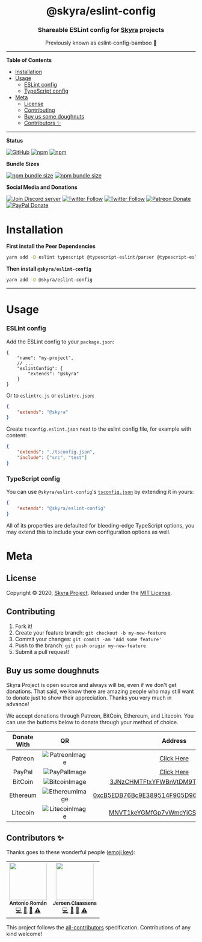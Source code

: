 <div align="center">
  <p>
<h1> @skyra/eslint-config </h1>
<h3> Shareable ESLint config for <a href="https://github.com/skyra-project/skyra">Skyra<a> projects</h3>
<p> Previously known as eslint-config-bamboo 🎋
  </p>

</div>

---

**Table of Contents**

- [Installation](#installation)
- [Usage](#usage)
    + [ESLint config](#eslint-config)
    + [TypeScript config](#typescript-config)
- [Meta](#meta)
  * [License](#license)
  * [Contributing](#contributing)
  * [Buy us some doughnuts](#buy-us-some-doughnuts)
  * [Contributors ✨](#contributors-✨)

---

**Status**

[![GitHub](https://img.shields.io/github/license/skyra-project/eslint-config?logo=github&style=flat-square)](https://github.com/skyra-project/eslint-config/blob/main/LICENSE.md)
[![npm](https://img.shields.io/npm/v/@skyra/eslint-config?color=crimson&logo=npm&style=flat-square)](https://www.npmjs.com/package/@skyra/eslint-config)
[![npm](https://img.shields.io/npm/dt/@skyra/eslint-config?color=crimson&logo=npm&style=flat-square)](https://www.npmjs.com/package/@skyra/eslint-config)

**Bundle Sizes**

[![npm bundle size](https://img.shields.io/bundlephobia/min/@skyra/eslint-config?logo=webpack&style=flat-square)](https://bundlephobia.com/result?p=@skyra/eslint-config)
[![npm bundle size](https://img.shields.io/bundlephobia/minzip/@skyra/eslint-config?logo=webpack&style=flat-square)](https://bundlephobia.com/result?p=@skyra/eslint-config)

**Social Media and Donations**

[![Join Discord server](https://img.shields.io/discord/512303595966824458?color=697EC4&label=Join%20Discord%20Server&logo=discord&logoColor=FDFEFE&style=flat-square)](https://join.skyra.pw)
[![Twitter Follow](https://img.shields.io/twitter/follow/favna_?label=Follow%20@Favna_&logo=twitter&colorB=1DA1F2&style=flat-square)](https://twitter.com/Favna_/follow)
[![Twitter Follow](https://img.shields.io/twitter/follow/kyranet_?label=Follow%20@kyranet_&logo=twitter&colorB=1DA1F2&style=flat-square)](https://twitter.com/kyranet_/follow)
[![Patreon Donate](https://img.shields.io/badge/patreon-donate-brightgreen.svg?label=Donate%20with%20Patreon&logo=patreon&colorB=F96854&style=flat-square&link=https://donate.skyra.pw/patreon)](https://donate.skyra.pw/patreon)
[![PayPal Donate](https://img.shields.io/badge/paypal-donate-brightgreen.svg?label=Donate%20with%20Paypal&logo=paypal&colorB=00457C&style=flat-square&link=https://donate.skyra.pw/paypal)](https://donate.skyra.pw/paypal)

# Installation

**First install the Peer Dependencies**
```sh
yarn add -D eslint typescript @typescript-eslint/parser @typescript-eslint/eslint-plugin
```

**Then install `@skyra/eslint-config`**
```sh
yarn add -D @skyra/eslint-config
```

---

# Usage

### ESLint config

Add the ESLint config to your `package.json`:

```jsonc
{
	"name": "my-project",
	// ...
	"eslintConfig": {
		"extends": "@skyra"
	}
}
```

Or to `eslintrc.js` or `eslintrc.json`:

```json
{
	"extends": "@skyra"
}
```

Create `tsconfig.eslint.json` next to the eslint config file, for example with content:

```json
{
	"extends": "./tsconfig.json",
	"include": ["src", "test"]
}
```

### TypeScript config

You can use `@skyra/eslint-config`'s
[`tsconfig.json`](/tsconfig.json) by extending it in yours:

```json
{
	"extends": "@skyra/eslint-config"
}
```

All of its properties are defaulted for bleeding-edge TypeScript options, you may extend this to include your own
configuration options as well.

# Meta

## License

Copyright © 2020, [Skyra Project](https://github.com/skyra-project).
Released under the [MIT License](LICENSE.md).

## Contributing

1. Fork it!
1. Create your feature branch: `git checkout -b my-new-feature`
1. Commit your changes: `git commit -am 'Add some feature'`
1. Push to the branch: `git push origin my-new-feature`
1. Submit a pull request!

## Buy us some doughnuts

Skyra Project is open source and always will be, even if we don't get donations. That said, we know there are amazing people who
may still want to donate just to show their appreciation. Thanks you very much in advance!

We accept donations through Patreon, BitCoin, Ethereum, and Litecoin. You can use the buttoms below to donate through your method of choice.

| Donate With |         QR         |                                                                  Address                                                                  |
| :---------: | :----------------: | :---------------------------------------------------------------------------------------------------------------------------------------: |
|   Patreon   | ![PatreonImage][]  |                                               [Click Here](https://www.patreon.com/kyranet)                                               |
|   PayPal    | ![PayPalImage][]   |                [Click Here](https://www.paypal.com/cgi-bin/webscr?cmd=_s-xclick&hosted_button_id=CET28NRZTDQ8L)                |
|   BitCoin   | ![BitcoinImage][]  |         [3JNzCHMTFtxYFWBnVtDM9Tt34zFbKvdwco](bitcoin:3JNzCHMTFtxYFWBnVtDM9Tt34zFbKvdwco?amount=0.01&label=Skyra%20Discord%20Bot)          |
|  Ethereum   | ![EthereumImage][] | [0xcB5EDB76Bc9E389514F905D9680589004C00190c](ethereum:0xcB5EDB76Bc9E389514F905D9680589004C00190c?amount=0.01&label=Skyra%20Discord%20Bot) |
|  Litecoin   | ![LitecoinImage][] |         [MNVT1keYGMfGp7vWmcYjCS8ntU8LNvjnqM](litecoin:MNVT1keYGMfGp7vWmcYjCS8ntU8LNvjnqM?amount=0.01&label=Skyra%20Discord%20Bot)         |

## Contributors ✨

Thanks goes to these wonderful people ([emoji key](https://allcontributors.org/docs/en/emoji-key)):

<!-- ALL-CONTRIBUTORS-LIST:START - Do not remove or modify this section -->
<!-- prettier-ignore-start -->
<!-- markdownlint-disable -->
<table>
  <tr>
    <td align="center"><a href="https://github.com/kyranet"><img src="https://avatars0.githubusercontent.com/u/24852502?v=4?s=100" width="100px;" alt=""/><br /><sub><b>Antonio Román</b></sub></a><br /><a href="https://github.com/skyra-project/eslint-config/commits?author=kyranet" title="Code">💻</a> <a href="#ideas-kyranet" title="Ideas, Planning, & Feedback">🤔</a> <a href="#projectManagement-kyranet" title="Project Management">📆</a> <a href="https://github.com/skyra-project/eslint-config/commits?author=kyranet" title="Tests">⚠️</a></td>
    <td align="center"><a href="https://favware.tech/"><img src="https://avatars3.githubusercontent.com/u/4019718?v=4?s=100" width="100px;" alt=""/><br /><sub><b>Jeroen Claassens</b></sub></a><br /><a href="https://github.com/skyra-project/eslint-config/commits?author=Favna" title="Code">💻</a> <a href="#ideas-Favna" title="Ideas, Planning, & Feedback">🤔</a> <a href="#projectManagement-Favna" title="Project Management">📆</a> <a href="https://github.com/skyra-project/eslint-config/commits?author=Favna" title="Tests">⚠️</a></td>
  </tr>
</table>

<!-- markdownlint-enable -->
<!-- prettier-ignore-end -->
<!-- ALL-CONTRIBUTORS-LIST:END -->

This project follows the [all-contributors](https://github.com/all-contributors/all-contributors) specification. Contributions of any kind welcome!

<!----------------- LINKS --------------->

[patreonimage]:                      https://cdn.skyra.pw/gh-assets/patreon.png
[paypalimage]:                       https://cdn.skyra.pw/gh-assets/paypal.png
[bitcoinimage]:                      https://cdn.skyra.pw/gh-assets/bitcoin.png
[ethereumimage]:                     https://cdn.skyra.pw/gh-assets/ethereum.png
[litecoinimage]:                     https://cdn.skyra.pw/gh-assets/litecoin.png
